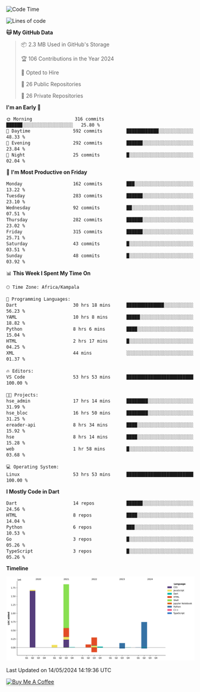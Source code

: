 <!--START_SECTION:waka-->
![Code Time](http://img.shields.io/badge/Code%20Time-621%20hrs%2019%20mins-blue)

![Lines of code](https://img.shields.io/badge/From%20Hello%20World%20I%27ve%20Written-4.9%20million%20lines%20of%20code-blue)

**🐱 My GitHub Data** 

> 📦 2.3 MB Used in GitHub's Storage 
 > 
> 🏆 106 Contributions in the Year 2024
 > 
> 💼 Opted to Hire
 > 
> 📜 26 Public Repositories 
 > 
> 🔑 26 Private Repositories 
 > 
**I'm an Early 🐤** 

```text
🌞 Morning                316 commits         ██████░░░░░░░░░░░░░░░░░░░   25.80 % 
🌆 Daytime                592 commits         ████████████░░░░░░░░░░░░░   48.33 % 
🌃 Evening                292 commits         ██████░░░░░░░░░░░░░░░░░░░   23.84 % 
🌙 Night                  25 commits          █░░░░░░░░░░░░░░░░░░░░░░░░   02.04 % 
```
📅 **I'm Most Productive on Friday** 

```text
Monday                   162 commits         ███░░░░░░░░░░░░░░░░░░░░░░   13.22 % 
Tuesday                  283 commits         ██████░░░░░░░░░░░░░░░░░░░   23.10 % 
Wednesday                92 commits          ██░░░░░░░░░░░░░░░░░░░░░░░   07.51 % 
Thursday                 282 commits         ██████░░░░░░░░░░░░░░░░░░░   23.02 % 
Friday                   315 commits         ██████░░░░░░░░░░░░░░░░░░░   25.71 % 
Saturday                 43 commits          █░░░░░░░░░░░░░░░░░░░░░░░░   03.51 % 
Sunday                   48 commits          █░░░░░░░░░░░░░░░░░░░░░░░░   03.92 % 
```


📊 **This Week I Spent My Time On** 

```text
🕑︎ Time Zone: Africa/Kampala

💬 Programming Languages: 
Dart                     30 hrs 18 mins      ██████████████░░░░░░░░░░░   56.23 % 
YAML                     10 hrs 8 mins       █████░░░░░░░░░░░░░░░░░░░░   18.82 % 
Python                   8 hrs 6 mins        ████░░░░░░░░░░░░░░░░░░░░░   15.04 % 
HTML                     2 hrs 17 mins       █░░░░░░░░░░░░░░░░░░░░░░░░   04.25 % 
XML                      44 mins             ░░░░░░░░░░░░░░░░░░░░░░░░░   01.37 % 

🔥 Editors: 
VS Code                  53 hrs 53 mins      █████████████████████████   100.00 % 

🐱‍💻 Projects: 
hse_admin                17 hrs 14 mins      ████████░░░░░░░░░░░░░░░░░   31.99 % 
hse_bloc                 16 hrs 50 mins      ████████░░░░░░░░░░░░░░░░░   31.25 % 
ereader-api              8 hrs 34 mins       ████░░░░░░░░░░░░░░░░░░░░░   15.92 % 
hse                      8 hrs 14 mins       ████░░░░░░░░░░░░░░░░░░░░░   15.28 % 
web                      1 hr 58 mins        █░░░░░░░░░░░░░░░░░░░░░░░░   03.68 % 

💻 Operating System: 
Linux                    53 hrs 53 mins      █████████████████████████   100.00 % 
```

**I Mostly Code in Dart** 

```text
Dart                     14 repos            ██████░░░░░░░░░░░░░░░░░░░   24.56 % 
HTML                     8 repos             ████░░░░░░░░░░░░░░░░░░░░░   14.04 % 
Python                   6 repos             ███░░░░░░░░░░░░░░░░░░░░░░   10.53 % 
Go                       3 repos             █░░░░░░░░░░░░░░░░░░░░░░░░   05.26 % 
TypeScript               3 repos             █░░░░░░░░░░░░░░░░░░░░░░░░   05.26 % 
```



**Timeline**

![Lines of Code chart](https://raw.githubusercontent.com/drexhacker/drexhacker/main/assets/bar_graph.png)


 Last Updated on 14/05/2024 14:19:36 UTC
<!--END_SECTION:waka-->

<a href="https://www.buymeacoffee.com/drexsoftorg" target="_blank"><img src="https://www.buymeacoffee.com/assets/img/custom_images/orange_img.png" alt="Buy Me A Coffee" style="height: 41px !important;width: 174px !important;box-shadow: 0px 3px 2px 0px rgba(190, 190, 190, 0.5) !important;-webkit-box-shadow: 0px 3px 2px 0px rgba(190, 190, 190, 0.5) !important;" ></a>


<!---
drexhacker/drexhacker is a ✨ special ✨ repository because its `README.md` (this file) appears on your GitHub profile.
You can click the Preview link to take a look at your changes.
--->
